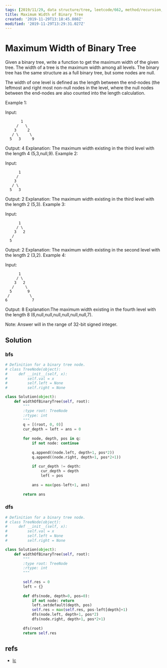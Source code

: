 ```yaml
---
tags: [2019/11/29, data structure/tree, leetcode/662, method/recursion, method/traversal/bfs, method/traversal/dfs]
title: Maximum Width of Binary Tree
created: '2019-11-29T13:18:45.808Z'
modified: '2019-11-29T13:29:31.027Z'
---
```


# Maximum Width of Binary Tree

Given a binary tree, write a function to get the maximum width of the given tree. The width of a tree is the maximum width among all levels. The binary tree has the same structure as a full binary tree, but some nodes are null.

The width of one level is defined as the length between the end-nodes (the leftmost and right most non-null nodes in the level, where the null nodes between the end-nodes are also counted into the length calculation.

Example 1:

Input: 

           1
         /   \
        3     2
       / \     \  
      5   3     9 

Output: 4
Explanation: The maximum width existing in the third level with the length 4 (5,3,null,9).
Example 2:

Input: 

          1
         /  
        3    
       / \       
      5   3     

Output: 2
Explanation: The maximum width existing in the third level with the length 2 (5,3).
Example 3:

Input: 

          1
         / \
        3   2 
       /        
      5      

Output: 2
Explanation: The maximum width existing in the second level with the length 2 (3,2).
Example 4:

Input: 

          1
         / \
        3   2
       /     \  
      5       9 
     /         \
    6           7
Output: 8
Explanation:The maximum width existing in the fourth level with the length 8 (6,null,null,null,null,null,null,7).


Note: Answer will in the range of 32-bit signed integer.

## Solution


### bfs

```python
# Definition for a binary tree node.
# class TreeNode(object):
#     def __init__(self, x):
#         self.val = x
#         self.left = None
#         self.right = None

class Solution(object):
    def widthOfBinaryTree(self, root):
        """
        :type root: TreeNode
        :rtype: int
        """
        q = [(root, 0, 0)]
        cur_depth = left = ans = 0
        
        for node, depth, pos in q:
            if not node: continue
            
            q.append((node.left, depth+1, pos*2))
            q.append((node.right, depth+1, pos*2+1))
            
            if cur_depth != depth:
                cur_depth = depth
                left = pos
            
            ans = max(pos-left+1, ans)
        
        return ans
```

### dfs

```python
# Definition for a binary tree node.
# class TreeNode(object):
#     def __init__(self, x):
#         self.val = x
#         self.left = None
#         self.right = None

class Solution(object):
    def widthOfBinaryTree(self, root):
        """
        :type root: TreeNode
        :rtype: int
        """
        
        self.res = 0
        left = {}
        
        def dfs(node, depth=0, pos=0):
            if not node: return
            left.setdefault(depth, pos)
            self.res = max(self.res, pos-left[depth]+1)
            dfs(node.left, depth+1, pos*2)
            dfs(node.right, depth+1, pos*2+1)
        
        dfs(root)
        return self.res
```

## refs

* [lc](https://leetcode.com/problems/maximum-width-of-binary-tree/)
